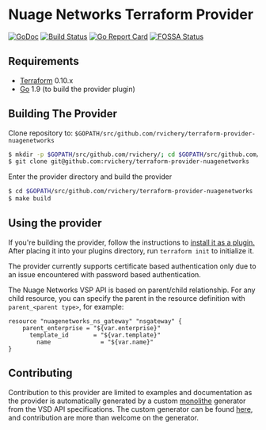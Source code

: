 Nuage Networks Terraform Provider
==================
[![GoDoc](https://godoc.org/github.com/rvichery/terraform-provider-nuagenetworks/nuagenetworks?status.svg)](https://godoc.org/github.com/rvichery/terraform-provider-nuagenetworks/nuagenetworks)
[![Build Status](https://travis-ci.org/rvichery/terraform-provider-nuagenetworks.svg?branch=master)](https://travis-ci.org/rvichery/terraform-provider-nuagenetworks)
[![Go Report Card](https://goreportcard.com/badge/github.com/rvichery/terraform-provider-nuagenetworks)](https://goreportcard.com/report/github.com/rvichery/terraform-provider-nuagenetworks)
[![FOSSA Status](https://app.fossa.io/api/projects/git%2Bgithub.com%2Frvichery%2Fterraform-provider-nuagenetworks.svg?type=shield)](https://app.fossa.io/projects/git%2Bgithub.com%2Frvichery%2Fterraform-provider-nuagenetworks?ref=badge_shield)

Requirements
------------

- [Terraform](https://www.terraform.io/downloads.html) 0.10.x
- [Go](https://golang.org/doc/install) 1.9 (to build the provider plugin)

Building The Provider
---------------------

Clone repository to: `$GOPATH/src/github.com/rvichery/terraform-provider-nuagenetworks`

```sh
$ mkdir -p $GOPATH/src/github.com/rvichery/; cd $GOPATH/src/github.com/rvichery
$ git clone git@github.com:rvichery/terraform-provider-nuagenetworks
```

Enter the provider directory and build the provider

```sh
$ cd $GOPATH/src/github.com/rvichery/terraform-provider-nuagenetworks
$ make build
```

Using the provider
----------------------
If you're building the provider, follow the instructions to [install it as a plugin.](https://www.terraform.io/docs/plugins/basics.html#installing-a-plugin) After placing it into your plugins directory,  run `terraform init` to initialize it.

The provider currently supports certificate based authentication only due to an issue encountered with password based authentication. 

The Nuage Networks VSP API is based on parent/child relationship. For any child resource, you can specify the parent in the resource definition with ```parent_<parent type>```, for example:

```
resource "nuagenetworks_ns_gateway" "nsgateway" {
    parent_enterprise = "${var.enterprise}"
      template_id       = "${var.template}"
        name              = "${var.name}"
}
```

Contributing
----------------------
Contribution to this provider are limited to examples and documentation as the provider is automatically generated by a custom [monolithe](https://github.com/nuagenetworks/monolithe/) generator from the VSD API specifications. The custom generator can be found [here](https://github.com/rvichery/monolithe-terraform), and contribution are more than welcome on the generator.
